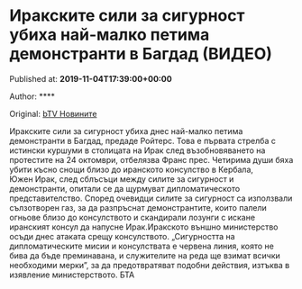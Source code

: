 
# Иракските сили за сигурност убиха най-малко петима демонстранти в Багдад (ВИДЕО)

Published at: **2019-11-04T17:39:00+00:00**

Author: ****

Original: [bTV Новините](https://btvnovinite.bg/svetut/irakskite-sili-za-sigurnost-ubiha-naj-malko-petima-demonstranti-v-bagdad-video.html)

Иракските сили за сигурност убиха днес най-малко петима демонстранти в Багдад, предаде Ройтерс.
Това е първата стрелба с истински куршуми в столицата на Ирак след възобновяването на протестите на 24 октомври, отбелязва Франс прес.
Четирима души бяха убити късно снощи близо до иранското консулство в Кербала, Южен Ирак, след сблъсъци между силите за сигурност и демонстранти, опитали се да щурмуват дипломатическото представителство.
Според очевидци силите за сигурност са използвали сълзотворен газ, за да разпръснат демонстрантите, които палели огньове близо до консулството и скандирали лозунги с искане иранският консул да напусне Ирак.Иракското външно министерство осъди днес атаката срещу консулството.
„Сигурността на дипломатическите мисии и консулствата е червена линия, която не бива да бъде преминавана, и служителите на реда ще взимат всички необходими мерки”, за да предотвратяват подобни действия, изтъква в изявление министерството.
БТА
